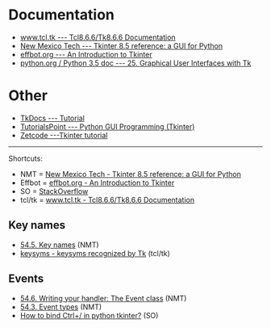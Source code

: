 
# Documentation

- [www.tcl.tk --- Tcl8.6.6/Tk8.6.6 Documentation](http://www.tcl.tk/man/tcl8.6/contents.htm)
- [New Mexico Tech --- Tkinter 8.5 reference: a GUI for Python](http://infohost.nmt.edu/tcc/help/pubs/tkinter/web/index.html)
- [effbot.org --- An Introduction to Tkinter](http://effbot.org/tkinterbook/tkinter-index.htm)
- [python.org / Python 3.5 doc --- 25. Graphical User Interfaces with Tk](https://docs.python.org/3.5/library/tk.html)

# Other

- [TkDocs --- Tutorial](http://www.tkdocs.com/tutorial/)
- [TutorialsPoint --- Python GUI Programming (Tkinter)](http://www.tutorialspoint.com/python/python_gui_programming.htm)
- [Zetcode ---Tkinter tutorial](http://zetcode.com/gui/tkinter/)

---

Shortcuts:

- NMT = [New Mexico Tech - Tkinter 8.5 reference: a GUI for Python](http://infohost.nmt.edu/tcc/help/pubs/tkinter/web/index.html)
- Effbot = [effbot.org - An Introduction to Tkinter](http://effbot.org/tkinterbook/tkinter-index.htm)
- SO = [StackOverflow](http://StackOverflow.com)
- tcl/tk = [www.tcl.tk - Tcl8.6.6/Tk8.6.6 Documentation](http://www.tcl.tk/man/tcl8.6/contents.htm)

## Key names

- [54.5. Key names](http://infohost.nmt.edu/tcc/help/pubs/tkinter/web/key-names.html) (NMT)
- [keysyms - keysyms recognized by Tk](http://www.tcl.tk/man/tcl8.6/TkCmd/keysyms.htm) (tcl/tk)

## Events

- [54.6. Writing your handler: The Event class](http://infohost.nmt.edu/tcc/help/pubs/tkinter/web/event-handlers.html) (NMT)
- [54.3. Event types](http://infohost.nmt.edu/tcc/help/pubs/tkinter/web/event-types.html) (NMT)
- [How to bind Ctrl+/ in python tkinter?](http://stackoverflow.com/a/16082411/1832058) (SO)

